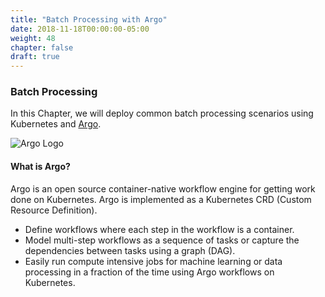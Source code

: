 ```yaml
---
title: "Batch Processing with Argo"
date: 2018-11-18T00:00:00-05:00
weight: 48
chapter: false
draft: true
---
```


### Batch Processing

In this Chapter, we will deploy common batch processing scenarios using Kubernetes and [Argo](https://argoproj.github.io/).

![Argo Logo](/images/argo-logo.png)

#### What is Argo?
Argo is an open source container-native workflow engine for getting work done on Kubernetes. Argo is implemented as a Kubernetes CRD (Custom Resource Definition).

* Define workflows where each step in the workflow is a container.
* Model multi-step workflows as a sequence of tasks or capture the dependencies between tasks using a graph (DAG).
* Easily run compute intensive jobs for machine learning or data processing in a fraction of the time using Argo workflows on Kubernetes.
